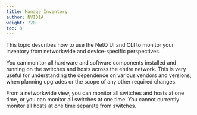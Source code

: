```yaml
---
title: Manage Inventory
author: NVIDIA
weight: 720
toc: 3
---
```

This topic describes how to use the NetQ UI and CLI to monitor your inventory from networkwide and device-specific perspectives.

You can monitor all hardware and software components installed and running on the switches and hosts across the entire network. This is very useful for understanding the dependence on various vendors and versions, when planning upgrades or the scope of any other required changes.

From a networkwide view, you can monitor all switches and hosts at one time, or you can monitor all switches at one time. You cannot currently monitor all hosts at one time separate from switches.
